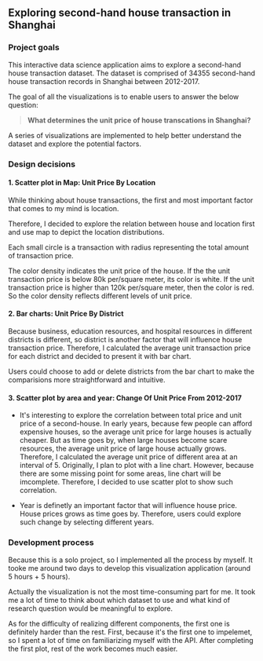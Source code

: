 ## Exploring second-hand house transaction in Shanghai

### Project goals
This interactive data science application aims to explore a second-hand house transaction dataset. The dataset is comprised of 34355 second-hand house transaction records in Shanghai between 2012-2017.

The goal of all the visualizations is to enable users to answer the below question:

> **What determines the unit price of house transcations in Shanghai?**

A series of visualizations are implemented to help better understand the dataset and explore the potential factors. 


### Design decisions
#### 1. Scatter plot in Map: Unit Price By Location
While thinking about house transactions, the first and most important factor that comes to my mind is location.

Therefore, I decided to explore the relation between house and location first and use map to depict the location distributions.

Each small circle is a transaction with radius representing the total amount of transaction price.

The color density indicates the unit price of the house. If the the unit transaction price is below 80k per/square meter, its color is white. If the unit transaction price is higher than 120k per/square meter, then the color is red. So the color density reflects different levels of unit price.


#### 2. Bar charts: Unit Price By District
Because business, education resources, and hospital resources in different districts is different, so district is another factor that will influence house transaction price. Therefore, I calculated the average unit transaction price for each district and decided to present it with bar chart.

Users could choose to add or delete districts from the bar chart to make the comparisions more straightforward and intuitive.


#### 3. Scatter plot by area and year: Change Of Unit Price From 2012-2017
- It's interesting to explore the correlation between total price and unit price of a second-house. In early years, because few people can afford expensive houses, so the average unit price for large houses is actually cheaper. But as time goes by, when large houses become scare resources, the average unit price of large house actually grows. Therefore, I calculated the average unit price of different area at an interval of 5. Originally, I plan to plot with a line chart. However, because there are some missing point for some areas, line chart will be imcomplete. Therefore, I decided to use scatter plot to show such correlation.

- Year is definetly an important factor that will influence house price. House prices grows as time goes by. Therefore, users could explore such change by selecting different years. 


### Development process
Because this is a solo project, so I implemented all the process by myself. It tooke me around two days to develop this visualization application (around 5 hours + 5 hours).

Actually the visualization is not the most time-consuming part for me. It took me a lot of time to think about which dataset to use and what kind of research question would be meaningful to explore.

As for the difficulty of realizing different components, the first one is definitely harder than the rest. First, because it's the first one to impelemet, so I spent a lot of time on familiarizing myself with the API. After completing the first plot, rest of the work becomes much easier.